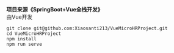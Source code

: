 **项目来源《SpringBoot+Vue全栈开发》**  
由Vue开发


```
git clone git@github.com:Xiaosanti213/VueMicroHRProject.git
cd VueMicroHRProject
npm install
npm run serve
```